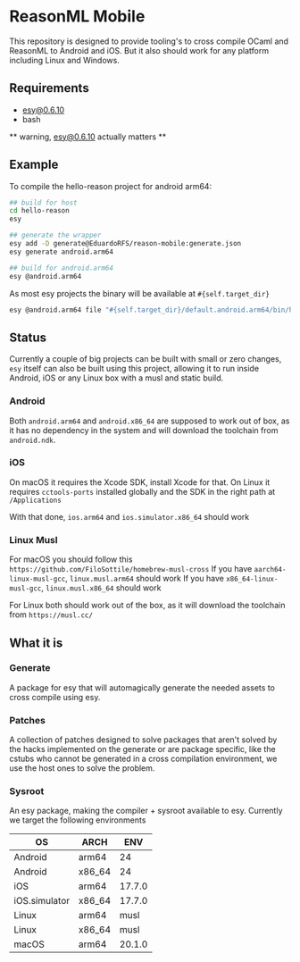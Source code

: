 # ReasonML Mobile

This repository is designed to provide tooling's to cross compile OCaml and ReasonML to Android and iOS. But it also should work for any platform including Linux and Windows.

## Requirements

- esy@0.6.10
- bash

** warning, esy@0.6.10 actually matters **

## Example

To compile the hello-reason project for android arm64:

```sh
## build for host
cd hello-reason
esy

## generate the wrapper
esy add -D generate@EduardoRFS/reason-mobile:generate.json
esy generate android.arm64

## build for android.arm64
esy @android.arm64
```

As most esy projects the binary will be available at `#{self.target_dir}`

```sh
esy @android.arm64 file "#{self.target_dir}/default.android.arm64/bin/hello.exe"
```

## Status

Currently a couple of big projects can be built with small or zero changes, `esy` itself can also be built using this project, allowing it to run inside Android, iOS or any Linux box with a musl and static build.

### Android

Both `android.arm64` and `android.x86_64` are supposed to work out of box, as it has no dependency in the system and will download the toolchain from `android.ndk`.

### iOS

On macOS it requires the Xcode SDK, install Xcode for that.
On Linux it requires `cctools-ports` installed globally and the SDK in the right path at `/Applications`

With that done, `ios.arm64` and `ios.simulator.x86_64` should work

### Linux Musl

For macOS you should follow this `https://github.com/FiloSottile/homebrew-musl-cross`
If you have `aarch64-linux-musl-gcc`, `linux.musl.arm64` should work
If you have `x86_64-linux-musl-gcc`, `linux.musl.x86_64` should work

For Linux both should work out of the box, as it will download the toolchain from `https://musl.cc/`

## What it is

### Generate

A package for esy that will automagically generate the needed assets to cross compile using esy.

### Patches

A collection of patches designed to solve packages that aren't solved by the hacks implemented on the generate or are package specific, like the cstubs who cannot be generated in a cross compilation environment, we use the host ones to solve the problem.

### Sysroot

An esy package, making the compiler + sysroot available to esy. Currently we target the following environments

| OS            | ARCH   | ENV    |
| ------------- | ------ | ------ |
| Android       | arm64  | 24     |
| Android       | x86_64 | 24     |
| iOS           | arm64  | 17.7.0 |
| iOS.simulator | x86_64 | 17.7.0 |
| Linux         | arm64  | musl   |
| Linux         | x86_64 | musl   |
| macOS         | arm64  | 20.1.0 |
